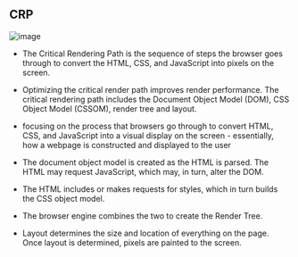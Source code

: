 ## CRP

![image](https://github.com/venkatdas/Interview_prep/assets/43024084/5dcc9e5e-9cfb-4884-abed-b09f834e7785)


- The Critical Rendering Path is the sequence of steps the browser goes through to convert the HTML, CSS, and JavaScript into pixels on the screen.

- Optimizing the critical render path improves render performance. The critical rendering path includes the Document Object Model (DOM), CSS Object Model (CSSOM), render tree and layout.
- focusing on the process that browsers go through to convert HTML, CSS, and JavaScript into a visual display on the screen - essentially, how a webpage is constructed and displayed to the user

- The document object model is created as the HTML is parsed. The HTML may request JavaScript, which may, in turn, alter the DOM.
- The HTML includes or makes requests for styles, which in turn builds the CSS object model.
- The browser engine combines the two to create the Render Tree.
- Layout determines the size and location of everything on the page. Once layout is determined, pixels are painted to the screen. 



